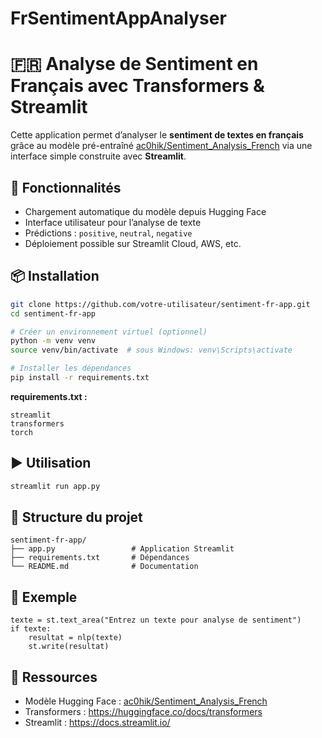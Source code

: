 # FrSentimentAppAnalyser

# 🇫🇷 Analyse de Sentiment en Français avec Transformers & Streamlit

Cette application permet d’analyser le **sentiment de textes en français** grâce au modèle pré-entraîné <a href="https://huggingface.co/ac0hik/Sentiment_Analysis_French">ac0hik/Sentiment_Analysis_French</a> via une interface simple construite avec **Streamlit**.

## 🚀 Fonctionnalités

- Chargement automatique du modèle depuis Hugging Face
- Interface utilisateur pour l’analyse de texte
- Prédictions : `positive`, `neutral`, `negative`
- Déploiement possible sur Streamlit Cloud, AWS, etc.

## 📦 Installation

```bash
git clone https://github.com/votre-utilisateur/sentiment-fr-app.git
cd sentiment-fr-app

# Créer un environnement virtuel (optionnel)
python -m venv venv
source venv/bin/activate  # sous Windows: venv\Scripts\activate

# Installer les dépendances
pip install -r requirements.txt
```

**requirements.txt :**
```text
streamlit
transformers
torch
```

## ▶️ Utilisation

```bash
streamlit run app.py
```

## 📁 Structure du projet

```
sentiment-fr-app/
├── app.py                 # Application Streamlit
├── requirements.txt       # Dépendances
└── README.md              # Documentation
```

## 🧪 Exemple

```text
texte = st.text_area("Entrez un texte pour analyse de sentiment")
if texte:
    resultat = nlp(texte)
    st.write(resultat)
```

## 🔗 Ressources

- Modèle Hugging Face : [ac0hik/Sentiment_Analysis_French](https://huggingface.co/ac0hik/Sentiment_Analysis_French)
- Transformers : https://huggingface.co/docs/transformers
- Streamlit : https://docs.streamlit.io/
